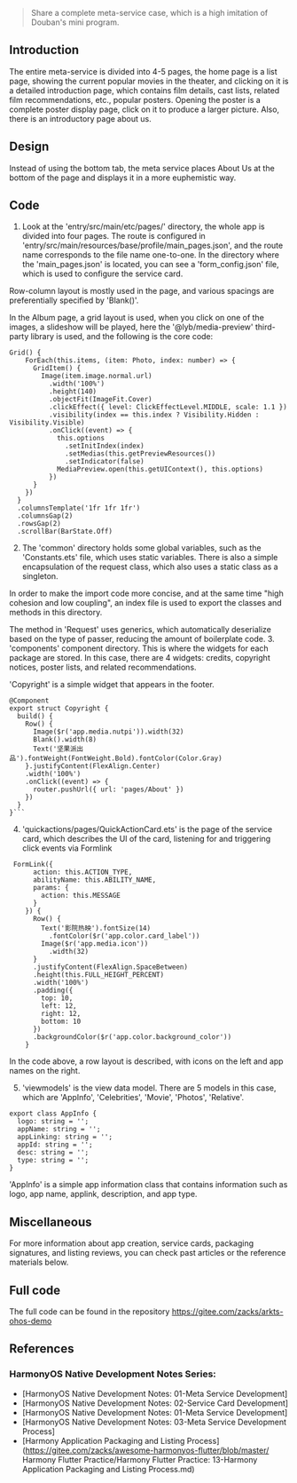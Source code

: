 > Share a complete meta-service case, which is a high imitation of Douban's mini program.

## Introduction

The entire meta-service is divided into 4-5 pages, the home page is a list page, showing the current popular movies in the theater, and clicking on it is a detailed introduction page, which contains film details, cast lists, related film recommendations, etc., popular posters. Opening the poster is a complete poster display page, click on it to produce a larger picture.
Also, there is an introductory page about us.

## Design

Instead of using the bottom tab, the meta service places About Us at the bottom of the page and displays it in a more euphemistic way.

## Code

1. Look at the 'entry/src/main/etc/pages/' directory, the whole app is divided into four pages.
The route is configured in 'entry/src/main/resources/base/profile/main_pages.json', and the route name corresponds to the file name one-to-one.
In the directory where the 'main_pages.json' is located, you can see a 'form_config.json' file, which is used to configure the service card.

Row-column layout is mostly used in the page, and various spacings are preferentially specified by 'Blank()'.

In the Album page, a grid layout is used, when you click on one of the images, a slideshow will be played, here the '@lyb/media-preview' third-party library is used, and the following is the core code:

```ets
Grid() {
    ForEach(this.items, (item: Photo, index: number) => {
      GridItem() {
        Image(item.image.normal.url)
          .width('100%')
          .height(140)
          .objectFit(ImageFit.Cover)
          .clickEffect({ level: ClickEffectLevel.MIDDLE, scale: 1.1 })
          .visibility(index == this.index ? Visibility.Hidden : Visibility.Visible)
          .onClick((event) => {
            this.options
              .setInitIndex(index)
              .setMedias(this.getPreviewResources())
              .setIndicator(false)
            MediaPreview.open(this.getUIContext(), this.options)
          })
      }
    })
  }
  .columnsTemplate('1fr 1fr 1fr')
  .columnsGap(2)
  .rowsGap(2)
  .scrollBar(BarState.Off)

```

2. The 'common' directory holds some global variables, such as the 'Constants.ets' file, which uses static variables. There is also a simple encapsulation of the request class, which also uses a static class as a singleton.

In order to make the import code more concise, and at the same time "high cohesion and low coupling", an index file is used to export the classes and methods in this directory.

The method in 'Request' uses generics, which automatically deserialize based on the type of passer, reducing the amount of boilerplate code.
3. 'components' component directory. This is where the widgets for each package are stored. In this case, there are 4 widgets: credits, copyright notices, poster lists, and related recommendations.

'Copyright' is a simple widget that appears in the footer.

```ets
@Component
export struct Copyright {
  build() {
    Row() {
      Image($r('app.media.nutpi')).width(32)
      Blank().width(8)
      Text('坚果派出品').fontWeight(FontWeight.Bold).fontColor(Color.Gray)
    }.justifyContent(FlexAlign.Center)
    .width('100%')
    .onClick((event) => {
      router.pushUrl({ url: 'pages/About' })
    })
  }
}```

```
4. 'quickactions/pages/QuickActionCard.ets' is the page of the service card, which describes the UI of the card, listening for and triggering click events via Formlink

```ets
 FormLink({
      action: this.ACTION_TYPE,
      abilityName: this.ABILITY_NAME,
      params: {
        action: this.MESSAGE
      }
    }) {
      Row() {
        Text('影院热映').fontSize(14)
          .fontColor($r('app.color.card_label'))
        Image($r('app.media.icon'))
          .width(32)
      }
      .justifyContent(FlexAlign.SpaceBetween)
      .height(this.FULL_HEIGHT_PERCENT)
      .width('100%')
      .padding({
        top: 10,
        left: 12,
        right: 12,
        bottom: 10
      })
      .backgroundColor($r('app.color.background_color'))
    }
```
In the code above, a row layout is described, with icons on the left and app names on the right.

5. 'viewmodels' is the view data model. There are 5 models in this case, which are 'AppInfo', 'Celebrities', 'Movie', 'Photos', 'Relative'.

```ets
export class AppInfo {
  logo: string = '';
  appName: string = '';
  appLinking: string = '';
  appId: string = '';
  desc: string = '';
  type: string = '';
}
```
'AppInfo' is a simple app information class that contains information such as logo, app name, applink, description, and app type.

## Miscellaneous

For more information about app creation, service cards, packaging signatures, and listing reviews, you can check past articles or the reference materials below.

## Full code

The full code can be found in the repository
https://gitee.com/zacks/arkts-ohos-demo

## References
### HarmonyOS Native Development Notes Series:
- [HarmonyOS Native Development Notes: 01-Meta Service Development]
- [HarmonyOS Native Development Notes: 02-Service Card Development]
- [HarmonyOS Native Development Notes: 01-Meta Service Development]
- [HarmonyOS Native Development Notes: 03-Meta Service Development Process]
- [Harmony Application Packaging and Listing Process](https://gitee.com/zacks/awesome-harmonyos-flutter/blob/master/ Harmony Flutter Practice/Harmony Flutter Practice: 13-Harmony Application Packaging and Listing Process.md)
